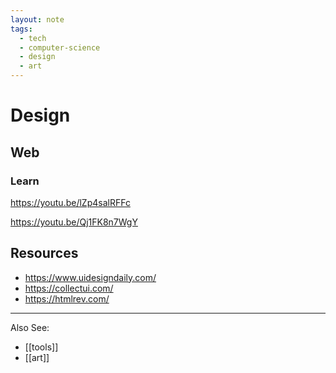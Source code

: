 ```yaml
---
layout: note
tags:
  - tech
  - computer-science
  - design
  - art
---
```


# Design

## Web

### Learn

https://youtu.be/lZp4salRFFc

https://youtu.be/Qj1FK8n7WgY

## Resources

- https://www.uidesigndaily.com/
- https://collectui.com/
- https://htmlrev.com/

---

Also See:

- [[tools]]
- [[art]]

